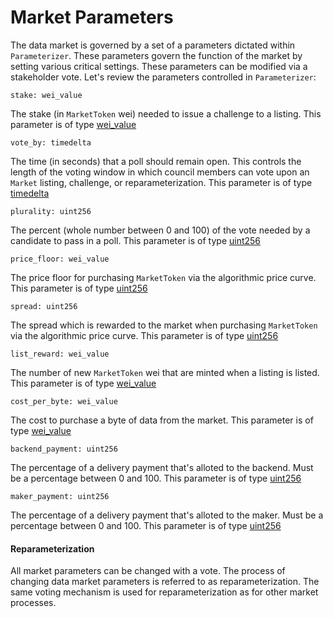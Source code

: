 # Market Parameters

The data market is governed by a set of a parameters
dictated within `Parameterizer`. These parameters
govern the function of the market by setting various
critical settings.  These parameters can be modified
via a stakeholder vote. Let's review the parameters
controlled in `Parameterizer`:


```
stake: wei_value
```
The stake (in `MarketToken` wei) needed to issue a
challenge to a listing. This parameter is of type
[wei_value](https://vyper.readthedocs.io/en/v0.1.0-beta.11/types.html#wei)

```
vote_by: timedelta
```
The time (in seconds) that a poll should remain open.
This controls the length of the voting window in which
council members can vote upon an `Market` listing,
challenge, or reparameterization. This parameter is of
type
[timedelta](https://vyper.readthedocs.io/en/v0.1.0-beta.11/types.html#time)

```
plurality: uint256
```
The percent (whole number between 0 and 100) of the
vote needed by a candidate to pass in a poll. This
parameter is of type
[uint256](https://vyper.readthedocs.io/en/v0.1.0-beta.11/types.html#unsigned-integer-256-bit)


```
price_floor: wei_value
```

The price floor for purchasing `MarketToken` via the
algorithmic price curve. This parameter is of type
[uint256](https://vyper.readthedocs.io/en/v0.1.0-beta.11/types.html#unsigned-integer-256-bit)



```
spread: uint256
```
The spread which is rewarded to the market when
purchasing `MarketToken` via the algorithmic price
curve. This parameter is of type
[uint256](https://vyper.readthedocs.io/en/v0.1.0-beta.11/types.html#unsigned-integer-256-bit)


```
list_reward: wei_value
```
The number of new `MarketToken` wei that are minted
when a listing is listed. This parameter is of type
[wei_value](https://vyper.readthedocs.io/en/v0.1.0-beta.11/types.html#wei)

```
cost_per_byte: wei_value
```
The cost to purchase a byte of data from the market.
This parameter is of type
[wei_value](https://vyper.readthedocs.io/en/v0.1.0-beta.11/types.html#wei)

```
backend_payment: uint256
```
The percentage of a delivery payment that's alloted to
the backend. Must be a percentage between 0 and 100.
This parameter is of type
[uint256](https://vyper.readthedocs.io/en/v0.1.0-beta.11/types.html#unsigned-integer-256-bit)

```
maker_payment: uint256
```
The percentage of a delivery payment that's alloted to
the maker. Must be a percentage between 0 and 100.
This parameter is of type
[uint256](https://vyper.readthedocs.io/en/v0.1.0-beta.11/types.html#unsigned-integer-256-bit)


#### Reparameterization

All market parameters can be changed with a vote. The
process of changing data market parameters is referred
to as reparameterization. The same voting mechanism is
used for reparameterization as for other market
processes.
